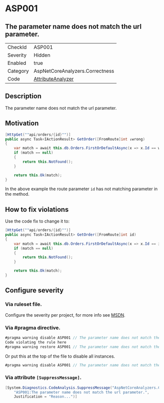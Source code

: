 ﻿# ASP001
## The parameter name does not match the url parameter.

<!-- start generated table -->
<table>
  <tr>
    <td>CheckId</td>
    <td>ASP001</td>
  </tr>
  <tr>
    <td>Severity</td>
    <td>Hidden</td>
  </tr>
  <tr>
    <td>Enabled</td>
    <td>true</td>
  </tr>
  <tr>
    <td>Category</td>
    <td>AspNetCoreAnalyzers.Correctness</td>
  </tr>
  <tr>
    <td>Code</td>
    <td><a href="https://github.com/DotNetAnalyzers/AspNetCoreAnalyzers/blob/master/AspNetCoreAnalyzers/Analyzers/AttributeAnalyzer.cs">AttributeAnalyzer</a></td>
  </tr>
</table>
<!-- end generated table -->

## Description

The parameter name does not match the url parameter.

## Motivation

```cs
[HttpGet(""api/orders/{id}"")]
public async Task<IActionResult> GetOrder([FromRoute]int ↓wrong)
{
    var match = await this.db.Orders.FirstOrDefaultAsync(x => x.Id == wrong);
    if (match == null)
    {
        return this.NotFound();
    }

    return this.Ok(match);
}
```

In the above example the route parameter `id` has not matching parameter in the method.

## How to fix violations

Use the code fix to change it to:

```cs
[HttpGet(""api/orders/{id}"")]
public async Task<IActionResult> GetOrder([FromRoute]int id)
{
    var match = await this.db.Orders.FirstOrDefaultAsync(x => x.Id == id);
    if (match == null)
    {
        return this.NotFound();
    }

    return this.Ok(match);
}
```

<!-- start generated config severity -->
## Configure severity

### Via ruleset file.

Configure the severity per project, for more info see [MSDN](https://msdn.microsoft.com/en-us/library/dd264949.aspx).

### Via #pragma directive.
```C#
#pragma warning disable ASP001 // The parameter name does not match the url parameter.
Code violating the rule here
#pragma warning restore ASP001 // The parameter name does not match the url parameter.
```

Or put this at the top of the file to disable all instances.
```C#
#pragma warning disable ASP001 // The parameter name does not match the url parameter.
```

### Via attribute `[SuppressMessage]`.

```C#
[System.Diagnostics.CodeAnalysis.SuppressMessage("AspNetCoreAnalyzers.Correctness", 
    "ASP001:The parameter name does not match the url parameter.", 
    Justification = "Reason...")]
```
<!-- end generated config severity -->
